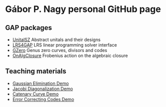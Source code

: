 # Gábor P. Nagy personal GitHub page

## GAP packages

* [UnitalSZ](https://github.com/nagygp/UnitalSZ) Abstract unitals and their designs
* [LRS4GAP](https://github.com/nagygp/LRS4GAP) LRS linear programming solver interface
* [GZero](https://github.com/nagygp/gzero-gap-package) Genus zero curves, divisors and codes
* [OnAlgClosure](https://github.com/nagygp/onalgclosure-gap-package) Frobenius action on the algebraic closure

## Teaching materials

* [Gaussian Elimination Demo](https://nagygp.github.io/matrix-algorithms/GaussianElimination.html)
* [Jacobi Diagonalization Demo](https://nagygp.github.io/matrix-algorithms/DiagonalizationJacobi.html)
* [Catenary Curve Demo](https://nagygp.github.io/Demos/Catenary.html)
* [Error Correcting Codes Demo](https://nagygp.github.io/Demos/coding_demo_en.html)